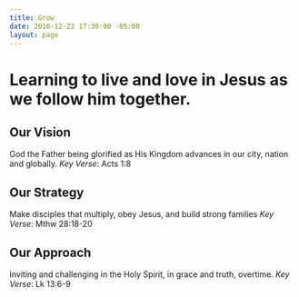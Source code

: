 ```yaml
---
title: Grow
date: 2016-12-22 17:30:00 -05:00
layout: page
---
```


# Learning to live and love in Jesus as we follow him together. 

## Our Vision
God the Father being glorified as His Kingdom advances in our city, nation and globally. 
*Key Verse*: Acts 1:8

## Our Strategy 
Make disciples that multiply, obey Jesus, and build strong families
*Key Verse*: Mthw 28:18-20 

## Our Approach
Inviting and challenging in the Holy Spirit, in grace and truth, overtime. 
*Key Verse*: Lk 13:6-9 